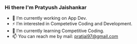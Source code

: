 ### Hi there I'm Pratyush Jaishankar
- 🔭 I’m currently working on App Dev.
- ⚡ I’m interested in Competetive Coding and Development.
- 🌱 I’m currently learning Competitive Coding. 
- 📫 You can reach me by mail: pratjai97@gmail.com
<!--
**PratyushJaishankar/PratyushJaishankar** is a ✨ _special_ ✨ repository because its `README.md` (this file) appears on your GitHub profile.

Here are some ideas to get you started:

- 🔭 I’m currently working on ...
- 🌱 I’m currently learning ...
- 👯 I’m looking to collaborate on ...
- 🤔 I’m looking for help with ...
- 💬 Ask me about ...
- 📫 How to reach me: ...
- 😄 Pronouns: ...
- ⚡ Fun fact: ...
-->
